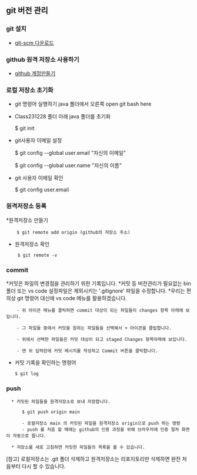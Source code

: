 ## git 버전 관리

### git 설치
 * [git-scm 다운로드](https://git-scm.com/)

 ### github 원격 저장소 사용하기
 * [github 계정만들기](https://github.com/)


### 로컬 저장소 초기화
  * git 명령어 실행하기
    java 폴더에서 오른쪽 open git bash here
  * Class231228 폴더 아래 java 폴더를 초기화


     $  git init 

  * git사용자 이메일 설정
   
      $  git config --global user.email "자신의 이메일"
     
      $ git config --global user.name "자신의 이름"

  * git 사용자 이메일 확인

       $ git config user.email

### 원격저장소 등록

  *원격저장소 만들기
    
        $ git remote add origin (github의 저장소 주소)

 * 원격저장소 확인

        $ git remote -v


### commit

  *커밋은 파일의 변경점을 관리하기 위한 기록입니다.
  *커밋 등 버전관리가 필요없는 bin 폴더 또는 vs code 설정파일은 제외시키는 '.gitignore' 파일을 수정합니다.
  *우리는 편의상 git 명령어 대신에 vs code 메뉴를 활용하겠습니다.
       
        - 위 아이콘 메뉴를 클릭하면 commit 대상이 되는 파일들이 changes 항목 아래에 보입니다.
        
        - 그 파일들 중에서 커밋을 원하는 파일들을 선택해서 + 아이콘을 클립합니다.
        
        - 위에서 선택한 파일들은 커밋 대상이 되고 staged Changes 항목아래에 보입니다.

        - 맨 위 입력란에 커밋 메시지를 작성하고 Commit 버튼을 클릭합니다.
  * 커밋 기록을 확인하는 명령어
        
        $ git log



### push

      * 커밋된 파일들을 원격저장소로 보내 저장합니다.
      
          $ git push origin main

          - 로컬저장소 main 의 커밋된 파일을 원격저장소 origin으로 push 하는 명령
          - push 를 처음 할 때에는 github의 인증 과정을 위해 브라우저에 인증 절차 화면이 자동으로 뜹니다.
      
      * 저장소를 새로 고침하면 커밋한 파일들의 목록을 볼 수 있습니다.
  
[참고] 로컬저장소는 .git 폴더 삭제하고 원격저장소는 리포지토리만 삭제하면 완전 처음부터 다시 할 수 있습니다.
